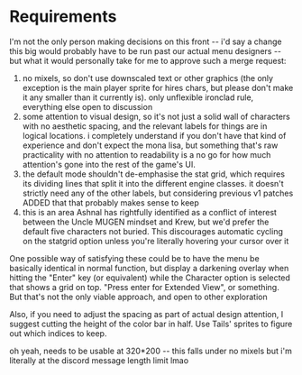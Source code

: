 # Requirements #

I'm not the only person making decisions on this front -- i'd say a change this
big would probably have to be run past our actual menu designers -- but what it
would personally take for me to approve such a merge request:

1) no mixels, so don't use downscaled text or other graphics (the only
   exception is the main player sprite for hires chars, but please don't make it
   any smaller than it currently is). only unflexible ironclad rule, everything
   else open to discussion
2) some attention to visual design, so it's not just a solid wall of characters
   with no aesthetic spacing, and the relevant labels for things are in logical
   locations. i completely understand if you don't have that kind of experience
   and don't expect the mona lisa, but something that's raw practicality with no
   attention to readability is a no go for how much attention's gone into the
   rest of the game's UI.
3) the default mode shouldn't de-emphasise the stat grid, which requires its
   dividing lines that split it into the different engine classes. it doesn't
   strictly need any of the other labels, but considering previous v1 patches
   ADDED that that probably makes sense to keep
4) this is an area Ashnal has rightfully identified as a conflict of interest
   between the Uncle MUGEN mindset and Krew, but we'd prefer the default five
   characters not buried. This discourages automatic cycling on the statgrid
   option unless you're literally hovering your cursor over it

One possible way of satisfying these could be to have the menu be basically
identical in normal function, but display a darkening overlay when hitting the
"Enter" key (or equivalent) while the Character option is selected that shows a
grid on top. "Press enter for Extended View", or something. But that's not the
only viable approach, and open to other exploration

Also, if you need to adjust the spacing as part of actual design attention, I
suggest cutting the height of the color bar in half. Use Tails' sprites to
figure out which indices to keep.

oh yeah, needs to be usable at 320*200 -- this falls under no mixels but i'm
literally at the discord message length limit lmao
